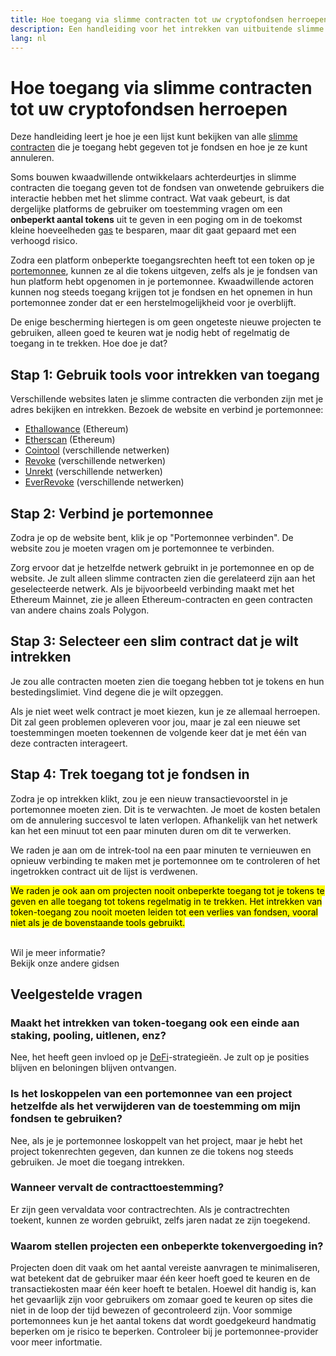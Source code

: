 ```yaml
---
title: Hoe toegang via slimme contracten tot uw cryptofondsen herroepen
description: Een handleiding voor het intrekken van uitbuitende slimme contract token-toegang
lang: nl
---
```


# Hoe toegang via slimme contracten tot uw cryptofondsen herroepen

Deze handleiding leert je hoe je een lijst kunt bekijken van alle [slimme contracten](/glossary/#smart-contract) die je toegang hebt gegeven tot je fondsen en hoe je ze kunt annuleren.

Soms bouwen kwaadwillende ontwikkelaars achterdeurtjes in slimme contracten die toegang geven tot de fondsen van onwetende gebruikers die interactie hebben met het slimme contract. Wat vaak gebeurt, is dat dergelijke platforms de gebruiker om toestemming vragen om een **onbeperkt aantal tokens** uit te geven in een poging om in de toekomst kleine hoeveelheden [gas](/glossary/#gas) te besparen, maar dit gaat gepaard met een verhoogd risico.

Zodra een platform onbeperkte toegangsrechten heeft tot een token op je [portemonnee](/glossary/#wallet), kunnen ze al die tokens uitgeven, zelfs als je je fondsen van hun platform hebt opgenomen in je portemonnee. Kwaadwillende actoren kunnen nog steeds toegang krijgen tot je fondsen en het opnemen in hun portemonnee zonder dat er een herstelmogelijkheid voor je overblijft.

De enige bescherming hiertegen is om geen ongeteste nieuwe projecten te gebruiken, alleen goed te keuren wat je nodig hebt of regelmatig de toegang in te trekken. Hoe doe je dat?

## Stap 1: Gebruik tools voor intrekken van toegang

Verschillende websites laten je slimme contracten die verbonden zijn met je adres bekijken en intrekken. Bezoek de website en verbind je portemonnee:

- [Ethallowance](https://ethallowance.com/) (Ethereum)
- [Etherscan](https://etherscan.io/tokenapprovalchecker) (Ethereum)
- [Cointool](https://cointool.app/approve/eth) (verschillende netwerken)
- [Revoke](https://revoke.cash/) (verschillende netwerken)
- [Unrekt](https://app.unrekt.net/) (verschillende netwerken)
- [EverRevoke](https://everrise.com/everrevoke/) (verschillende netwerken)

## Stap 2: Verbind je portemonnee

Zodra je op de website bent, klik je op "Portemonnee verbinden". De website zou je moeten vragen om je portemonnee te verbinden.

Zorg ervoor dat je hetzelfde netwerk gebruikt in je portemonnee en op de website. Je zult alleen slimme contracten zien die gerelateerd zijn aan het geselecteerde netwerk. Als je bijvoorbeeld verbinding maakt met het Ethereum Mainnet, zie je alleen Ethereum-contracten en geen contracten van andere chains zoals Polygon.

## Stap 3: Selecteer een slim contract dat je wilt intrekken

Je zou alle contracten moeten zien die toegang hebben tot je tokens en hun bestedingslimiet. Vind degene die je wilt opzeggen.

Als je niet weet welk contract je moet kiezen, kun je ze allemaal herroepen. Dit zal geen problemen opleveren voor jou, maar je zal een nieuwe set toestemmingen moeten toekennen de volgende keer dat je met één van deze contracten interageert.

## Stap 4: Trek toegang tot je fondsen in

Zodra je op intrekken klikt, zou je een nieuw transactievoorstel in je portemonnee moeten zien. Dit is te verwachten. Je moet de kosten betalen om de annulering succesvol te laten verlopen. Afhankelijk van het netwerk kan het een minuut tot een paar minuten duren om dit te verwerken.

We raden je aan om de intrek-tool na een paar minuten te vernieuwen en opnieuw verbinding te maken met je portemonnee om te controleren of het ingetrokken contract uit de lijst is verdwenen.

<mark>We raden je ook aan om projecten nooit onbeperkte toegang tot je tokens te geven en alle toegang tot tokens regelmatig in te trekken. Het intrekken van token-toegang zou nooit moeten leiden tot een verlies van fondsen, vooral niet als je de bovenstaande tools gebruikt.</mark>

 <br />

<InfoBanner shouldSpaceBetween emoji=":eyes:">
  <div>Wil je meer informatie?</div>
  <ButtonLink href="/guides/">
    Bekijk onze andere gidsen
  </ButtonLink>
</InfoBanner>

## Veelgestelde vragen

### Maakt het intrekken van token-toegang ook een einde aan staking, pooling, uitlenen, enz?

Nee, het heeft geen invloed op je [DeFi](/glossary/#defi)-strategieën. Je zult op je posities blijven en beloningen blijven ontvangen.

### Is het loskoppelen van een portemonnee van een project hetzelfde als het verwijderen van de toestemming om mijn fondsen te gebruiken?

Nee, als je je portemonnee loskoppelt van het project, maar je hebt het project tokenrechten gegeven, dan kunnen ze die tokens nog steeds gebruiken. Je moet die toegang intrekken.

### Wanneer vervalt de contracttoestemming?

Er zijn geen vervaldata voor contractrechten. Als je contractrechten toekent, kunnen ze worden gebruikt, zelfs jaren nadat ze zijn toegekend.

### Waarom stellen projecten een onbeperkte tokenvergoeding in?

Projecten doen dit vaak om het aantal vereiste aanvragen te minimaliseren, wat betekent dat de gebruiker maar één keer hoeft goed te keuren en de transactiekosten maar één keer hoeft te betalen. Hoewel dit handig is, kan het gevaarlijk zijn voor gebruikers om zomaar goed te keuren op sites die niet in de loop der tijd bewezen of gecontroleerd zijn. Voor sommige portemonnees kun je het aantal tokens dat wordt goedgekeurd handmatig beperken om je risico te beperken. Controleer bij je portemonnee-provider voor meer infortmatie.
